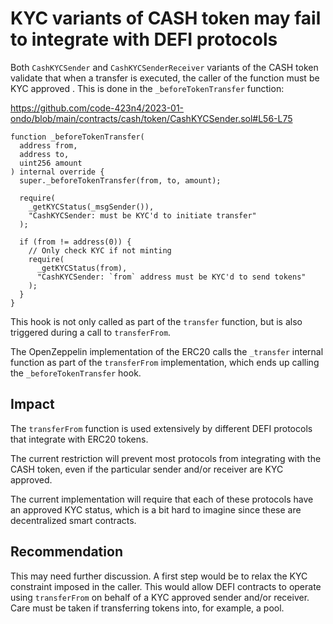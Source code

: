 # KYC variants of CASH token may fail to integrate with DEFI protocols

Both `CashKYCSender` and `CashKYCSenderReceiver` variants of the CASH token validate that when a transfer is executed, the caller of the function must be KYC approved . This is done in the `_beforeTokenTransfer` function:

https://github.com/code-423n4/2023-01-ondo/blob/main/contracts/cash/token/CashKYCSender.sol#L56-L75

```solidity
function _beforeTokenTransfer(
  address from,
  address to,
  uint256 amount
) internal override {
  super._beforeTokenTransfer(from, to, amount);

  require(
    _getKYCStatus(_msgSender()),
    "CashKYCSender: must be KYC'd to initiate transfer"
  );

  if (from != address(0)) {
    // Only check KYC if not minting
    require(
      _getKYCStatus(from),
      "CashKYCSender: `from` address must be KYC'd to send tokens"
    );
  }
}
```

This hook is not only called as part of the `transfer` function, but is also triggered during a call to `transferFrom`. 

The OpenZeppelin implementation of the ERC20 calls the `_transfer` internal function as part of the `transferFrom` implementation, which ends up calling the `_beforeTokenTransfer` hook.

## Impact

The `transferFrom` function is used extensively by different DEFI protocols that integrate with ERC20 tokens.

The current restriction will prevent most protocols from integrating with the CASH token, even if the particular sender and/or receiver are KYC approved. 

The current implementation will require that each of these protocols have an approved KYC status, which is a bit hard to imagine since these are decentralized smart contracts.

## Recommendation

This may need further discussion. A first step would be to relax the KYC constraint imposed in the caller. This would allow DEFI contracts to operate using `transferFrom` on behalf of a KYC approved sender and/or receiver. Care must be taken if transferring tokens into, for example, a pool.




